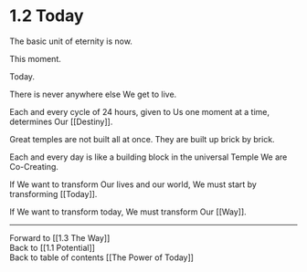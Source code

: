 # 1.2 Today

The basic unit of eternity is now. 

This moment. 

Today.

There is never anywhere else We get to live.

Each and every cycle of 24 hours, given to Us one moment at a time, determines Our [[Destiny]]. 

Great temples are not built all at once. They are built up brick by brick. 

Each and every day is like a building block in the universal Temple We are Co-Creating. 

If We want to transform Our lives and our world, We must start by transforming [[Today]]. 

If We want to transform today, We must transform Our [[Way]]. 

___

Forward to [[1.3 The Way]]  
Back to [[1.1 Potential]]  
Back to table of contents [[The Power of Today]]  






